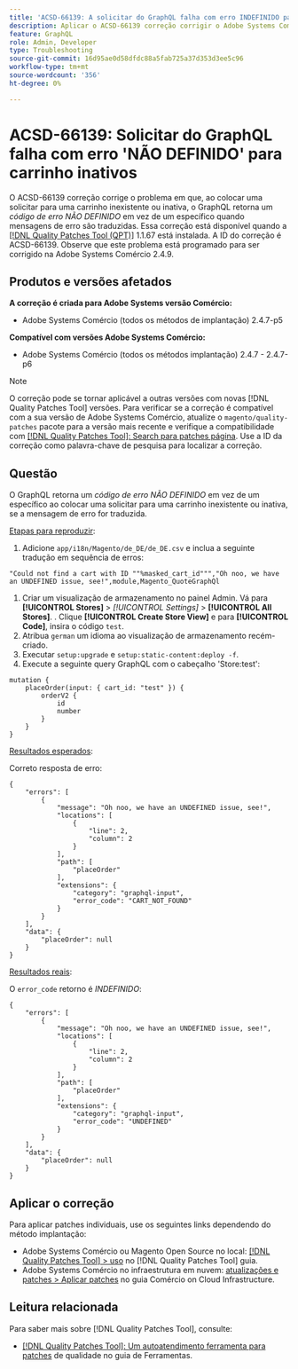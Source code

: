 ```yaml
---
title: 'ACSD-66139: A solicitar do GraphQL falha com erro INDEFINIDO para carrinho inativos'
description: Aplicar o ACSD-66139 correção corrigir o Adobe Systems Comércio problema em que, ao colocar uma solicitar para uma carrinho inexistente ou inativa, o GraphQL retorna um código de erro NÃO DEFINIDO em vez de um específico quando mensagens de erro são traduzidas.
feature: GraphQL
role: Admin, Developer
type: Troubleshooting
source-git-commit: 16d95ae0d58dfdc88a5fab725a37d353d3ee5c96
workflow-type: tm+mt
source-wordcount: '356'
ht-degree: 0%

---
```



# ACSD-66139: Solicitar do GraphQL falha com erro &#39;NÃO DEFINIDO&#39; para carrinho inativos

O ACSD-66139 correção corrige o problema em que, ao colocar uma solicitar para uma carrinho inexistente ou inativa, o GraphQL retorna um *código de erro NÃO DEFINIDO* em vez de um específico quando mensagens de erro são traduzidas. Essa correção está disponível quando a [[!DNL Quality Patches Tool (QPT)]](/help/tools/quality-patches-tool/quality-patches-tool-to-self-serve-quality-patches.md) 1.1.67 está instalada. A ID do correção é ACSD-66139. Observe que este problema está programado para ser corrigido na Adobe Systems Comércio 2.4.9.

## Produtos e versões afetados

**A correção é criada para Adobe Systems versão Comércio:**

* Adobe Systems Comércio (todos os métodos de implantação) 2.4.7-p5

**Compatível com versões Adobe Systems Comércio:**

* Adobe Systems Comércio (todos os métodos implantação) 2.4.7 - 2.4.7-p6

>[!NOTE]
>
>O correção pode se tornar aplicável a outras versões com novas [!DNL Quality Patches Tool] versões. Para verificar se a correção é compatível com a sua versão de Adobe Systems Comércio, atualize o `magento/quality-patches` pacote para a versão mais recente e verifique a compatibilidade com [[!DNL Quality Patches Tool]: Search para patches página](https://experienceleague.adobe.com/tools/commerce-quality-patches/index.html?lang=pt-BR). Use a ID da correção como palavra-chave de pesquisa para localizar a correção.

## Questão

O GraphQL retorna um *código de erro NÃO DEFINIDO* em vez de um específico ao colocar uma solicitar para uma carrinho inexistente ou inativa, se a mensagem de erro for traduzida.

<u>Etapas para reproduzir</u>:

1. Adicione `app/i18n/Magento/de_DE/de_DE.csv` e inclua a seguinte tradução em sequência de erros:

```
"Could not find a cart with ID ""%masked_cart_id""","Oh noo, we have an UNDEFINED issue, see!",module,Magento_QuoteGraphQl
```

1. Criar um visualização de armazenamento no painel Admin. Vá para **[!UICONTROL Stores]** > *[!UICONTROL Settings]* > **[!UICONTROL All Stores]**. . Clique **[!UICONTROL Create Store View]** e para **[!UICONTROL Code]**, insira o código `test`.
1. Atribua `german` um idioma ao visualização de armazenamento recém-criado.
1. Executar `setup:upgrade` e `setup:static-content:deploy -f`.
1. Execute a seguinte query GraphQL com o cabeçalho &#39;Store:test&#39;:

```
mutation {
    placeOrder(input: { cart_id: "test" }) {
        orderV2 {
            id
            number
        }
    }
}
```

<u>Resultados esperados</u>:

Correto resposta de erro:

```
{
    "errors": [
        {
            "message": "Oh noo, we have an UNDEFINED issue, see!",
            "locations": [
                {
                    "line": 2,
                    "column": 2
                }
            ],
            "path": [
                "placeOrder"
            ],
            "extensions": {
                "category": "graphql-input",
                "error_code": "CART_NOT_FOUND"
            }
        }
    ],
    "data": {
        "placeOrder": null
    }
}
```

<u>Resultados reais</u>:

O `error_code` retorno é *INDEFINIDO*:

```
{
    "errors": [
        {
            "message": "Oh noo, we have an UNDEFINED issue, see!",
            "locations": [
                {
                    "line": 2,
                    "column": 2
                }
            ],
            "path": [
                "placeOrder"
            ],
            "extensions": {
                "category": "graphql-input",
                "error_code": "UNDEFINED"
            }
        }
    ],
    "data": {
        "placeOrder": null
    }
}
```

## Aplicar o correção

Para aplicar patches individuais, use os seguintes links dependendo do método implantação:

* Adobe Systems Comércio ou Magento Open Source no local: [[!DNL Quality Patches Tool] > uso](/help/tools/quality-patches-tool/usage.md) no [!DNL Quality Patches Tool] guia.
* Adobe Systems Comércio no infraestrutura em nuvem: [atualizações e patches > Aplicar patches](https://experienceleague.adobe.com/docs/commerce-cloud-service/user-guide/develop/upgrade/apply-patches.html?lang=pt-BR) no guia Comércio on Cloud Infrastructure.

## Leitura relacionada

Para saber mais sobre [!DNL Quality Patches Tool], consulte:

* [[!DNL Quality Patches Tool]: Um autoatendimento ferramenta para patches](/help/tools/quality-patches-tool/quality-patches-tool-to-self-serve-quality-patches.md) de qualidade no guia de Ferramentas.
